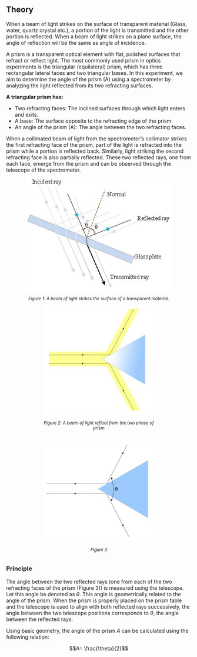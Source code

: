 ## Theory

When a beam of light strikes on the surface of transparent material (Glass, water, quartz crystal etc.), a portion of the light is transmitted and the other portion is reflected. When a beam of light strikes on a plane surface, the angle of reflection will be the same as angle of incidence.

A prism is a transparent optical element with flat, polished surfaces that refract or reflect light. The most commonly used prism in optics experiments is the triangular (equilateral) prism, which has three rectangular lateral faces and two triangular bases. In this experiment, we aim to determine the angle of the prism (A) using a spectrometer by analyzing the light reflected from its two refracting surfaces.

**A triangular prism has:**
- Two refracting faces: The inclined surfaces through which light enters and exits.
- A base: The surface opposite to the refracting edge of the prism.
- An angle of the prism (A): The angle between the two refracting faces.

When a collimated beam of light from the spectrometer’s collimator strikes the first refracting face of the prism, part of the light is refracted into the prism while a portion is reflected back. Similarly, light striking the second refracting face is also partially reflected. These two reflected rays, one from each face, emerge from the prism and can be observed through the telescope of the spectrometer.




<div style="display: block; margin-left: auto; margin-right: auto; text-align: center; width: fit-content;">
<img src="./images/figure1.jpg" alt="Figure 1" style="max-width: 600px; height: auto;">
<p style="text-align: center; font-size: smaller; font-style: italic;">Figure 1: A beam of light strikes the surface of a transparent material.</p>
</div>



<div style="display: flex; justify-content: center; gap: 20px; flex-wrap: wrap; text-align: center;">
<div style="max-width: 300px;">
<img src="./images/figure2.jpg" alt="Figure 2" style="width: 100%; height: auto;">
<p style="font-size: smaller; font-style: italic;">Figure 2: A beam of light reflect from the two phase of prism</p>
</div>
<div style="max-width: 300px;">
<img src="./images/figure3.jpg" alt="Figure 3" style="width: 100%; height: auto;">
<p style="font-size: smaller; font-style: italic;">Figure 3</p>
</div>
</div>

### Principle
The angle between the two reflected rays (one from each of the two refracting faces of the prism (Figure 3)) is measured using the telescope. Let this angle be denoted as $\theta$. This angle is geometrically related to the angle of the prism. When the prism is properly placed on the prism table and the telescope is used to align with both reflected rays successively, the angle between the two telescope positions corresponds to $\theta$, the angle between the reflected rays.

Using basic geometry, the angle of the prism $A$ can be calculated using the following relation:

$$A= \frac{\theta}{2}$$
